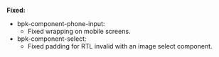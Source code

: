 **Fixed:**

- bpk-component-phone-input:
  - Fixed wrapping on mobile screens.
- bpk-component-select:
  - Fixed padding for RTL invalid with an image select component.